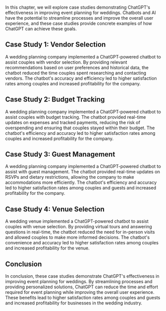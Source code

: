 
In this chapter, we will explore case studies demonstrating ChatGPT's effectiveness in improving event planning for weddings. Chatbots and AI have the potential to streamline processes and improve the overall user experience, and these case studies provide concrete examples of how ChatGPT can achieve these goals.

Case Study 1: Vendor Selection
------------------------------

A wedding planning company implemented a ChatGPT-powered chatbot to assist couples with vendor selection. By providing relevant recommendations based on user preferences and historical data, the chatbot reduced the time couples spent researching and contacting vendors. The chatbot's accuracy and efficiency led to higher satisfaction rates among couples and increased profitability for the company.

Case Study 2: Budget Tracking
-----------------------------

A wedding planning company implemented a ChatGPT-powered chatbot to assist couples with budget tracking. The chatbot provided real-time updates on expenses and tracked payments, reducing the risk of overspending and ensuring that couples stayed within their budget. The chatbot's efficiency and accuracy led to higher satisfaction rates among couples and increased profitability for the company.

Case Study 3: Guest Management
------------------------------

A wedding planning company implemented a ChatGPT-powered chatbot to assist with guest management. The chatbot provided real-time updates on RSVPs and dietary restrictions, allowing the company to make accommodations more efficiently. The chatbot's efficiency and accuracy led to higher satisfaction rates among couples and guests and increased profitability for the company.

Case Study 4: Venue Selection
-----------------------------

A wedding venue implemented a ChatGPT-powered chatbot to assist couples with venue selection. By providing virtual tours and answering questions in real-time, the chatbot reduced the need for in-person visits and allowed couples to make more informed decisions. The chatbot's convenience and accuracy led to higher satisfaction rates among couples and increased profitability for the venue.

Conclusion
----------

In conclusion, these case studies demonstrate ChatGPT's effectiveness in improving event planning for weddings. By streamlining processes and providing personalized solutions, ChatGPT can reduce the time and effort required for event planning while improving the overall user experience. These benefits lead to higher satisfaction rates among couples and guests and increased profitability for businesses in the wedding industry.
